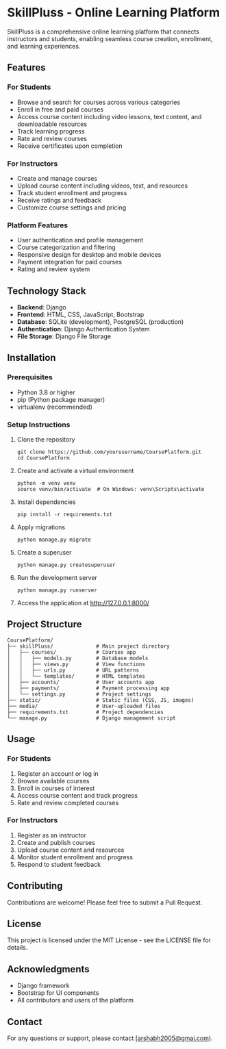 # SkillPluss - Online Learning Platform

SkillPluss is a comprehensive online learning platform that connects instructors and students, enabling seamless course creation, enrollment, and learning experiences.

## Features

### For Students
- Browse and search for courses across various categories
- Enroll in free and paid courses
- Access course content including video lessons, text content, and downloadable resources
- Track learning progress
- Rate and review courses
- Receive certificates upon completion

### For Instructors
- Create and manage courses
- Upload course content including videos, text, and resources
- Track student enrollment and progress
- Receive ratings and feedback
- Customize course settings and pricing

### Platform Features
- User authentication and profile management
- Course categorization and filtering
- Responsive design for desktop and mobile devices
- Payment integration for paid courses
- Rating and review system

## Technology Stack

- **Backend**: Django
- **Frontend**: HTML, CSS, JavaScript, Bootstrap
- **Database**: SQLite (development), PostgreSQL (production)
- **Authentication**: Django Authentication System
- **File Storage**: Django File Storage

## Installation

### Prerequisites
- Python 3.8 or higher
- pip (Python package manager)
- virtualenv (recommended)

### Setup Instructions

1. Clone the repository
   ```
   git clone https://github.com/yourusername/CoursePlatform.git
   cd CoursePlatform
   ```

2. Create and activate a virtual environment
   ```
   python -m venv venv
   source venv/bin/activate  # On Windows: venv\Scripts\activate
   ```

3. Install dependencies
   ```
   pip install -r requirements.txt
   ```

4. Apply migrations
   ```
   python manage.py migrate
   ```

5. Create a superuser
   ```
   python manage.py createsuperuser
   ```

6. Run the development server
   ```
   python manage.py runserver
   ```

7. Access the application at http://127.0.0.1:8000/

## Project Structure

```
CoursePlatform/
├── skillPluss/              # Main project directory
│   ├── courses/             # Courses app
│   │   ├── models.py        # Database models
│   │   ├── views.py         # View functions
│   │   ├── urls.py          # URL patterns
│   │   └── templates/       # HTML templates
│   ├── accounts/            # User accounts app
│   ├── payments/            # Payment processing app
│   └── settings.py          # Project settings
├── static/                  # Static files (CSS, JS, images)
├── media/                   # User-uploaded files
├── requirements.txt         # Project dependencies
└── manage.py                # Django management script
```

## Usage

### For Students
1. Register an account or log in
2. Browse available courses
3. Enroll in courses of interest
4. Access course content and track progress
5. Rate and review completed courses

### For Instructors
1. Register as an instructor
2. Create and publish courses
3. Upload course content and resources
4. Monitor student enrollment and progress
5. Respond to student feedback

## Contributing

Contributions are welcome! Please feel free to submit a Pull Request.

## License

This project is licensed under the MIT License - see the LICENSE file for details.

## Acknowledgments

- Django framework
- Bootstrap for UI components
- All contributors and users of the platform

## Contact

For any questions or support, please contact [arshabh2005@gmai.com).
